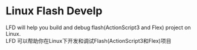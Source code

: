 # Linux Flash Develp
LFD will help you build and debug flash(ActionScript3 and Flex) project on Linux.  
LFD 可以帮助你在Linux下开发和调试Flash(ActionScript3和Flex)项目
